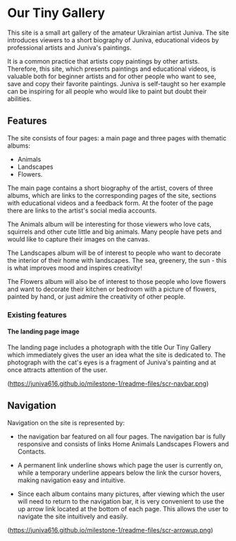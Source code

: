 # Our Tiny Gallery

This site is a small art gallery of the amateur Ukrainian artist Juniva. The site introduces viewers to a short biography of Juniva, educational videos by professional artists and Juniva's paintings.  

It is a common practice that artists copy paintings by other artists. Therefore, this site, which presents paintings and educational videos, is valuable both for beginner artists and for other people who want to see, save and copy their favorite paintings. Juniva is self-taught so her example can be inspiring for all people who would like to paint but doubt their abilities.

## Features

The site consists of four pages: a main page and three pages with thematic albums: 
- Animals 
- Landscapes  
- Flowers.

The main page contains a short biography of the artist, covers of three albums, which are links to the corresponding pages of the site, sections with educational videos and a feedback form. At the footer of the page there are links to the artist's social media accounts.

The Animals album will be interesting for those viewers who love cats, squirrels and other cute little and big animals. Many people have pets and would like to capture their images on the canvas.

The Landscapes album will be of interest to people who want to decorate the interior of their home with landscapes. The sea, greenery, the sun - this is what improves mood and inspires creativity! 

The Flowers album will also be of interest to those people who love flowers and want to decorate their kitchen or bedroom with a picture of flowers, painted by hand, or just admire the creativity of other people.

### Existing features


#### The landing page image

The landing page includes a photograph with the title Our Tiny Gallery which immediately gives the user an idea what the site is dedicated to. The photograph with the cat's eyes is a fragment of Juniva's painting and at once attracts attention of the user.

(https://juniva616.github.io/milestone-1/readme-files/scr-navbar.png)

## Navigation

Navigation on the site is represented by:
- the navigation bar featured on all four pages. The navigation bar is fully responsive and consists of links Home Animals Landscapes Flowers and Contacts.
- A permanent link underline shows which page the user is currently on, while a temporary underline appears below the link the cursor hovers, making navigation easy and intuitive.

- Since each album contains many pictures, after viewing which the user will need to return to the navigation bar, it is very convenient to use the up arrow link located at the bottom of each page. This allows the user to navigate the site intuitively and easily.

(https://juniva616.github.io/milestone-1/readme-files/scr-arrowup.png)

